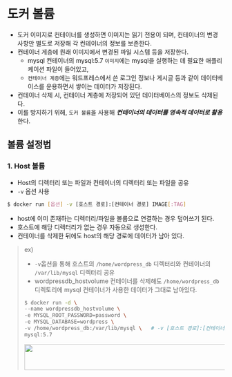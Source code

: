 # 도커 볼륨
* 도커 이미지로 컨테이너를 생성하면 이미지는 읽기 전용이 되며, 컨테이너의 변경 사항만 별도로 저장해 각 컨테이너의 정보를 보존한다.
* 컨테이너 게층에 원래 이미지에서 변경된 파일 시스템 등을 저장한다.
  * mysql 컨테이너의 mysql:5.7 `이미지`에는 mysql을 실행하는 데 필요한 애플리케이션 파일이 들어있고,   
  * `컨테이너 계층`에는 워드프레스에서 쓴 로그인 정보나 게시글 등과 같이 데이터베이스를 운용하면서 쌓이는 데이터가 저장된다.
* 컨테이너 삭제 시, 컨테이너 계층에 저장되어 있던 데이터베이스의 정보도 삭제된다.
* 이를 방지하기 위해, `도커 볼륨`을 사용해 ***컨테이너의 데이터를 영속적 데이터로 활용*** 한다.

## 볼륨 설정법
### 1. Host 볼륨
* Host의 디렉터리 또는 파일과 컨테이너의 디렉터리 또는 파일을 공유
* `-v` 옵션 사용
```bash
$ docker run [옵션] -v [호스트 경로]:[컨테이너 경로] IMAGE[:TAG]
```
* host에 이미 존재하는 디렉터리/파일을 볼륨으로 연결하는 경우 덮어쓰기 된다.
* 호스트에 해당 디렉터리가 없는 경우 자동으로 생성한다.
* 컨테이너를 삭제한 뒤에도 host의 해당 경로에 데이터가 남아 있다.
> ex)    
> * `-v`옵션을 통해 호스트의 `/home/wordpress_db` 디렉터리와 컨테이너의 `/var/lib/mysql` 디렉터리 공유
> * wordpressdb_hostvolume 컨테이너를 삭제해도 `/home/wordpress_db` 디렉토리에 mysql 컨테이너가 사용한 데이터가 그대로 남아있다.
> ```bash
> $ docker run -d \
> --name wordpressdb_hostvolume \
> -e MYSQL_ROOT_PASSWORD=password \
> -e MYSQL_DATABASE=wordpress \
> -v /home/wordpress_db:/var/lib/mysql \   # -v [호스트 경로]:[컨테이너 경로]
> mysql:5.7
> ```
> <img src="https://user-images.githubusercontent.com/50009240/183983003-07c58fef-778c-473b-bca1-4d0f64762528.png" width="600" height="60">                                                                                                                                  
  
